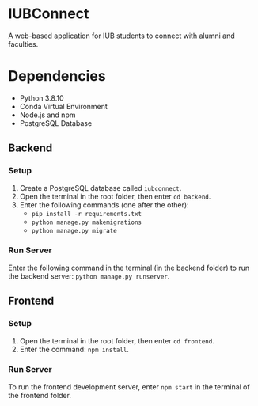 # IUBConnect
A web-based application for IUB students to connect with alumni and faculties.

# Dependencies
* Python 3.8.10
* Conda Virtual Environment
* Node.js and npm
* PostgreSQL Database

## Backend
### Setup
1. Create a PostgreSQL database called `iubconnect`.
2. Open the terminal in the root folder, then enter `cd backend`.
3. Enter the following commands (one after the other):
    * `pip install -r requirements.txt`
    * `python manage.py makemigrations`
    * `python manage.py migrate`
    
### Run Server
Enter the following command in the terminal (in the backend folder) to run the backend server:
`python manage.py runserver`.


## Frontend
### Setup
1. Open the terminal in the root folder, then enter `cd frontend`.
2. Enter the command: `npm install`.

### Run Server
To run the frontend development server, enter `npm start` in the terminal of the frontend folder.